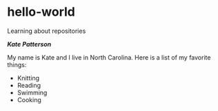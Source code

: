 # hello-world
Learning about repositories 

**_Kate Patterson_**

My name is Kate and I live in North Carolina. Here is a list of my favorite things:

- Knitting
- Reading
- Swimming
- Cooking
